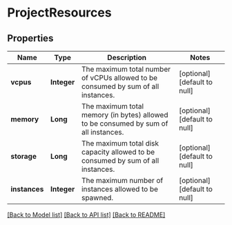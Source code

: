 # ProjectResources
## Properties

| Name | Type | Description | Notes |
|------------ | ------------- | ------------- | -------------|
| **vcpus** | **Integer** | The maximum total number of vCPUs allowed to be consumed by sum of all instances. | [optional] [default to null] |
| **memory** | **Long** | The maximum total memory (in bytes) allowed to be consumed by sum of all instances. | [optional] [default to null] |
| **storage** | **Long** | The maximum total disk capacity allowed to be consumed by sum of all instances. | [optional] [default to null] |
| **instances** | **Integer** | The maximum number of instances allowed to be spawned. | [optional] [default to null] |

[[Back to Model list]](../README.md#documentation-for-models) [[Back to API list]](../README.md#documentation-for-api-endpoints) [[Back to README]](../README.md)

